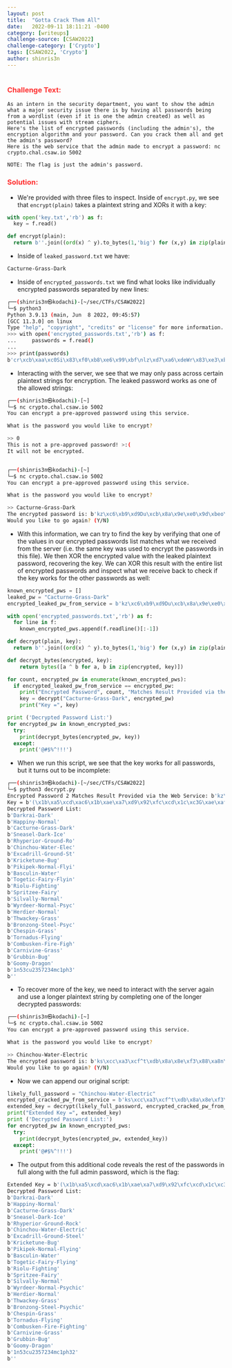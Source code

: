 ```yaml
---
layout: post
title:  "Gotta Crack Them All"
date:   2022-09-11 18:11:21 -0400
category: [writeups]
challenge-source: [CSAW2022]
challenge-category: ['Crypto']
tags: [CSAW2022, 'Crypto']
author: shinris3n
---
```


<h1></h1>
<h3><font color=FF3030> Challenge Text: </font></h3>

```console
As an intern in the security department, you want to show the admin what a major security issue there is by having all passwords being from a wordlist (even if it is one the admin created) as well as potential issues with stream ciphers. 
Here's the list of encrypted passwords (including the admin's), the encryption algorithm and your password. Can you crack them all and get the admin's password?
Here is the web service that the admin made to encrypt a password: nc crypto.chal.csaw.io 5002

NOTE: The flag is just the admin's password.
``` 
<h3><font color=FF3030> Solution: </font></h3>

- We're provided with three files to inspect.  Inside of `encrypt.py`, we see that `encrypt(plain)` takes a plaintext string and XORs it with a key:

```python
with open('key.txt','rb') as f:
  key = f.read()

def encrypt(plain):
  return b''.join((ord(x) ^ y).to_bytes(1,'big') for (x,y) in zip(plain,key))
```

- Inside of `leaked_password.txt` we have:
```bash
Cacturne-Grass-Dark
```

- Inside of `encrypted_passwords.txt` we find what looks like individually encrypted passwords separated by new lines:

```bash
┌──(shinris3n㉿kodachi)-[~/sec/CTFs/CSAW2022]
└─$ python3                                                                                                 
Python 3.9.13 (main, Jun  8 2022, 09:45:57) 
[GCC 11.3.0] on linux
Type "help", "copyright", "credits" or "license" for more information.
>>> with open('encrypted_passwords.txt','rb') as f:
...     passwords = f.read()
... 
>>> print(passwords)
b'cr\xcb\xaa\xc0Si\x83\xf0\xb8\xe6\x99\xbf\nlz\xd7\xa6\xdeWr\x83\xe3\xb8\xe0\x97\nks\xcc\xa3\xcbZr\xc0\xc0\xf4\xc2\x8f\xb4\x7f\xab.\xcd\n`z\xd5\xbd\xc5Xb\x83\xe9\xb6\xe0\x91\xacp\nkw\xc4\xba\xc5Ba\xcb\xd5\xf4\xc5\x9d\xb9y\xb1\nkz\xc6\xb9\xd9Du\xcb\x8a\x9e\xe0\x9d\xbeo\xee\x03\xcf\xddd\n{w\xca\xba\xc7_u\xc9\x8a\x89\xfd\x95\xbes\xadj\xfe\xdcv\xf6\xe4\xd2\xaa\n{u\xc0\xac\xdfSw\x83\xe3\xb8\xe0\x97\xe0U\xa0"\n`t\xca\xbd\xcd\x1bK\xdd\xde\xba\xfa\x95\xae1\x84/\xc1\xdc{\nzs\xdc\xbd\xc9Dr\xc1\xd5\xf4\xd5\x8e\xa2i\xad#\x83\xfd`\xf6\xe7\n{~\xc0\xa9\xc3B6\xe9\xd5\xb8\xe1\x8f\nks\xcc\xa3\xcf^t\xdb\x8a\x8e\xf3\x88\xa8n\xee\x02\xc2\xcal\xe1\xfe\xd2\xaa\n|h\xc4\xbf\xc9Su\xcf\x8a\x9e\xe0\x9d\xbeo\nmc\xc6\xac\xc8Dr\xc2\xcb\xf4\xd5\x8e\xa2i\xad#\x83\xfc{\xf0\xe9\xd7\non\xc8\xbe\xc4Yt\xdd\x8a\x97\xfd\x8e\xa0}\xaf\nci\xcc\xae\xc7So\xdb\xc9\xbc\xbf\xbe\xb8{\nlz\xd7\xb9\xde_c\x83\xe0\xab\xf3\x8f\xbe1\x85+\xd7\xc6a\xf2\nxr\xce\xa4\xdcSp\x83\xe9\xb6\xe0\x91\xacp\xee\x01\xc2\xd6f\xfb\xeb\nln\xc2\xb9\xde_t\x83\xe0\xab\xfd\x89\xa3x\xee\x14\xda\xcaj\xf9\njz\xd6\xae\xd9Zr\xc0\x8a\x8e\xf3\x88\xa8n\n`r\xd5\xbd\xc3A\x7f\xc1\xc9\xf4\xd5\x8e\xa2i\xad#\n|t\xc2\xa8\xd8_x\x83\xe1\xb8\xfb\x8e\xb41\x85+\xd7\xc6a\xf2\nnr\xcb\xa3\xc9Yu\x83\xf0\xb8\xe6\x99\xbf\nzr\xca\xa1\xd9\x1b]\xc7\xc0\xb1\xe6\x95\xa3{\nmu\xd1\xa8\xc5\x1b]\xc7\xd5\xbc\n{k\xd7\xa4\xd8L~\xcb\x8a\x9f\xf3\x95\xbfe\nez\xcb\xb9\xc5X~\x83\xf0\xb8\xe6\x99\xbf1\x85+\xd7\xc6a\xf2\n{r\xc9\xbb\xcdZw\xd7\x8a\x97\xfd\x8e\xa0}\xaf\nj~\xc9\xa1\xdfFi\xc1\xd2\xad\xbf\xbb\xbf}\xb04\x83\xff`\xfc\xff\xd4\xa7\n\x7fb\xd7\xa9\xc9Si\x83\xe9\xb6\xe0\x91\xacp\xee\x17\xdd\xd6l\xfd\xe5\xd8\nez\xd7\xa4\xc0Z6\xf9\xc6\xad\xf7\x8e\xe0Z\xa2.\xdc\xd6\n`~\xd7\xa9\xc5Si\x83\xe9\xb6\xe0\x91\xacp\niw\xd1\xac\xde_z\x83\xe3\xab\xf3\x9b\xa2r\xee\x01\xc2\xd6f\xfb\xeb\n|s\xd2\xac\xcf]~\xd7\x8a\x9e\xe0\x9d\xbeo\n{k\xc0\xba\xdcW6\xec\xd2\xbe\nji\xca\xa3\xd6Yu\xc9\x8a\x8a\xe6\x99\xa8p\xee\x17\xdd\xd6l\xfd\xe5\xd8\n`z\xce\xac\xc1Y6\xc1\x8a\x9d\xe0\x9d\xaas\xadj\xe8\xc6h\xfd\xf8\xd2\xa7\x9c\nks\xc0\xbe\xdc_u\x83\xe0\xab\xf3\x8f\xbe\nei\x8b\xed\xe1_v\xcb\x8a\x89\xe1\x85\xaet\xaa$\x83\xe9n\xfc\xfe\xc2\n|t\xd7\xa3\xcdRn\xdd\x8a\x9f\xfe\x85\xa4r\xa4\nxn\xd5\xa4\xd8Wi\x83\xf5\xb6\xf1\x97\xe0[\xb1(\xdb\xc1k\nkt\xc8\xaf\xd9Ep\xcb\xc9\xf4\xd4\x95\xbfy\xee\x01\xc7\xc8g\xe1\xe5\xd5\xae\non\xdf\xb7\xc0Yi\xca\x8a\x9d\xf3\x8e\xa61\x875\xcf\xc8`\xfb\nkz\xd7\xa3\xc5@r\xc0\xc2\xf4\xd5\x8e\xaco\xb0\noi\xca\xba\xc0_o\xc6\xc2\xf4\xd4\x95\xbfy\noi\xd0\xaf\xce_u\x83\xe5\xac\xf5\noz\xd6\xb9\xdeY\x7f\xc1\xc9\xf4\xc5\x9d\xb9y\xb1j\xe9\xdd`\xe0\xe2\xdf\not\xca\xa0\xd5\x1b_\xdc\xc6\xbe\xfd\x92\n|s\xcc\xa8\xdaCw\x83\xe3\xb8\xe0\x97\n\x19u\x90\xfe\xcfC)\x9d\x92\xee\xa0\xcf\xf9q\xa0v\xde\xc7<\xa7\n{~\xc4\xa9\xdeW6\xf9\xc6\xad\xf7\x8e\n'
```

- Interacting with the server, we see that we may only pass across certain plaintext strings for encryption.  The leaked password works as one of the allowed strings:

```bash
┌──(shinris3n㉿kodachi)-[~]
└─$ nc crypto.chal.csaw.io 5002                                                                             
You can encrypt a pre-approved password using this service.

What is the password you would like to encrypt?

>> 0
This is not a pre-approved password! >:(
It will not be encrypted.


┌──(shinris3n㉿kodachi)-[~]
└─$ nc crypto.chal.csaw.io 5002                                                                             
You can encrypt a pre-approved password using this service.

What is the password you would like to encrypt?

>> Cacturne-Grass-Dark   
The encrypted password is: b'kz\xc6\xb9\xd9Du\xcb\x8a\x9e\xe0\x9d\xbeo\xee\x03\xcf\xddd'
Would you like to go again? (Y/N)
```

- With this information, we can try to find the key by verifying that one of the values in our encrypted passwords list matches what we received from the server (i.e. the same key was used to encrypt the passwords in this file).  We then XOR the encrypted value with the leaked plaintext password, recovering the key.  We can XOR this result with the entire list of encrypted passwords and inspect what we receive back to check if the key works for the other passwords as well:

```python
known_encrypted_pws = []
leaked_pw = "Cacturne-Grass-Dark"
encrypted_leaked_pw_from_service = b'kz\xc6\xb9\xd9Du\xcb\x8a\x9e\xe0\x9d\xbeo\xee\x03\xcf\xddd'

with open('encrypted_passwords.txt','rb') as f:
  for line in f:
    known_encrypted_pws.append(f.readline()[:-1])

def decrypt(plain, key):
  return b''.join((ord(x) ^ y).to_bytes(1,'big') for (x,y) in zip(plain,key))

def decrypt_bytes(encrypted, key):
    return bytes([a ^ b for a, b in zip(encrypted, key)])

for count, encrypted_pw in enumerate(known_encrypted_pws):
  if encrypted_leaked_pw_from_service == encrypted_pw:
    print("Encrypted Password", count, "Matches Result Provided via the Web Service:", encrypted_pw)
    key = decrypt("Cacturne-Grass-Dark", encrypted_pw)
    print("Key =", key)

print ('Decrypted Password List:')
for encrypted_pw in known_encrypted_pws:
  try:
    print(decrypt_bytes(encrypted_pw, key))
  except:
    print('@#$%^!!!')
```

- When we run this script, we see that the key works for all passwords, but it turns out to be incomplete:

```bash
┌──(shinris3n㉿kodachi)-[~/sec/CTFs/CSAW2022]
└─$ python3 decrypt.py                                                                                      
Encrypted Password 2 Matches Result Provided via the Web Service: b'kz\xc6\xb9\xd9Du\xcb\x8a\x9e\xe0\x9d\xbeo\xee\x03\xcf\xddd'
Key = b'(\x1b\xa5\xcd\xac6\x1b\xae\xa7\xd9\x92\xfc\xcd\x1c\xc3G\xae\xaf\x0f'
Decrypted Password List:
b'Darkrai-Dark'
b'Happiny-Normal'
b'Cacturne-Grass-Dark'
b'Sneasel-Dark-Ice'
b'Rhyperior-Ground-Ro'
b'Chinchou-Water-Elec'
b'Excadrill-Ground-St'
b'Kricketune-Bug'
b'Pikipek-Normal-Flyi'
b'Basculin-Water'
b'Togetic-Fairy-Flyin'
b'Riolu-Fighting'
b'Spritzee-Fairy'
b'Silvally-Normal'
b'Wyrdeer-Normal-Psyc'
b'Herdier-Normal'
b'Thwackey-Grass'
b'Bronzong-Steel-Psyc'
b'Chespin-Grass'
b'Tornadus-Flying'
b'Combusken-Fire-Figh'
b'Carnivine-Grass'
b'Grubbin-Bug'
b'Goomy-Dragon'
b'1n53cu2357234mc1ph3'
b''
```

- To recover more of the key, we need to interact with the server again and use a longer plaintext string by completing one of the longer decrypted passwords:

```bash
┌──(shinris3n㉿kodachi)-[~]
└─$ nc crypto.chal.csaw.io 5002
You can encrypt a pre-approved password using this service.

What is the password you would like to encrypt?

>> Chinchou-Water-Electric
The encrypted password is: b'ks\xcc\xa3\xcf^t\xdb\x8a\x8e\xf3\x88\xa8n\xee\x02\xc2\xcal\xe1\xfe\xd2\xaa'
Would you like to go again? (Y/N)
```

- Now we can append our original script:

```python
likely_full_password = "Chinchou-Water-Electric"
encrypted_cracked_pw_from_service = b'ks\xcc\xa3\xcf^t\xdb\x8a\x8e\xf3\x88\xa8n\xee\x02\xc2\xcal\xe1\xfe\xd2\xaa'
extended_key = decrypt(likely_full_password, encrypted_cracked_pw_from_service)
print("Extended Key =", extended_key)
print ('Decrypted Password List:')
for encrypted_pw in known_encrypted_pws:
  try:
    print(decrypt_bytes(encrypted_pw, extended_key))
  except:
    print('@#$%^!!!')
```

- The output from this additional code reveals the rest of the passwords in full along with the full admin password, which is the flag:

```bash
Extended Key = b'(\x1b\xa5\xcd\xac6\x1b\xae\xa7\xd9\x92\xfc\xcd\x1c\xc3G\xae\xaf\x0f\x95\x8c\xbb\xc9'
Decrypted Password List:
b'Darkrai-Dark'
b'Happiny-Normal'
b'Cacturne-Grass-Dark'
b'Sneasel-Dark-Ice'
b'Rhyperior-Ground-Rock'
b'Chinchou-Water-Electric'
b'Excadrill-Ground-Steel'
b'Kricketune-Bug'
b'Pikipek-Normal-Flying'
b'Basculin-Water'
b'Togetic-Fairy-Flying'
b'Riolu-Fighting'
b'Spritzee-Fairy'
b'Silvally-Normal'
b'Wyrdeer-Normal-Psychic'
b'Herdier-Normal'
b'Thwackey-Grass'
b'Bronzong-Steel-Psychic'
b'Chespin-Grass'
b'Tornadus-Flying'
b'Combusken-Fire-Fighting'
b'Carnivine-Grass'
b'Grubbin-Bug'
b'Goomy-Dragon'
b'1n53cu2357234mc1ph32'
b''
```
